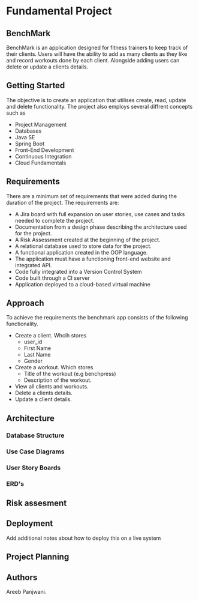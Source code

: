 # Fundamental Project 

## BenchMark 

BenchMark is an application designed for fitness trainers to keep track of their clients. Users will have the ability to add as many clients as they like and record workouts done by each client. Alongside adding users can delete or update a clients details.     

## Getting Started
The objective is to create an application that utilises create, read, update and delete functionality. The project also employs several diffrent concepts such as
* Project Management
* Databases
* Java SE
* Spring Boot
* Front-End Development
* Continuous Integration
* Cloud Fundamentals

## Requirements 
There are a minimum set of requirements that were added during the duration of the project. The requirements are: 
* A Jira board with full expansion on user stories, use cases and tasks needed to complete the project.
* Documentation from a design phase describing the architecture used for the project.
* A Risk Assessment created at the beginning of the project.
* A relational database used to store data for the project.
* A functional application created in the OOP language.
* The application must have a functioning front-end website and integrated API.
* Code fully integrated into a Version Control System
* Code built through a CI server
* Application deployed to a cloud-based virtual machine

## Approach 
To achieve the requirements the benchmark app consists of the following functionality.
* Create a client. Whcih stores
  * user_id
  * First Name
  * Last Name
  * Gender
* Create a workout. Which stores 
  * Title of the workout (e.g benchpress)
  * Description of the workout.
* View all clients and workouts.
* Delete a clients details.
* Update a client details.
  

## Architecture
### Database Structure 





  ### Use Case Diagrams

  ### User Story Boards

  ### ERD's

## Risk assesment



## Deployment
Add additional notes about how to deploy this on a live system

## Project Planning

## Authors
Areeb Panjwani.

